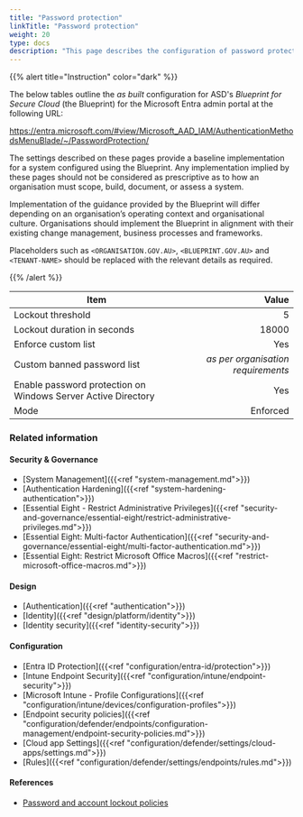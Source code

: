 ```yaml
---
title: "Password protection"
linkTitle: "Password protection"
weight: 20
type: docs
description: "This page describes the configuration of password protection within Microsoft Entra ID associated with systems built according to the guidance provided by ASD's Blueprint for Secure Cloud."
---
```


{{% alert title="Instruction" color="dark" %}}

The below tables outline the *as built* configuration for ASD's *Blueprint for Secure Cloud* (the Blueprint) for the Microsoft Entra admin portal at the following URL:

<https://entra.microsoft.com/#view/Microsoft_AAD_IAM/AuthenticationMethodsMenuBlade/~/PasswordProtection/>

The settings described on these pages provide a baseline implementation for a system configured using the Blueprint. Any implementation implied by these pages should not be considered as prescriptive as to how an organisation must scope, build, document, or assess a system.

Implementation of the guidance provided by the Blueprint will differ depending on an organisation’s operating context and organisational culture. Organisations should implement the Blueprint in alignment with their existing change management, business processes and frameworks.

Placeholders such as `<ORGANISATION.GOV.AU>`, `<BLUEPRINT.GOV.AU>` and `<TENANT-NAME>` should be replaced with the relevant details as required.

{{% /alert %}}

| Item                                                          |                              Value |
| ------------------------------------------------------------- | ---------------------------------: |
| Lockout threshold                                             |                                  5 |
| Lockout duration in seconds                                   |                              18000 |
| Enforce custom list                                           |                                Yes |
| Custom banned password list                                   | *as per organisation requirements* |
| Enable password protection on Windows Server Active Directory |                                Yes |
| Mode                                                          |                           Enforced |

### Related information

#### Security & Governance

* [System Management]({{<ref "system-management.md">}})
* [Authentication Hardening]({{<ref "system-hardening-authentication">}})
* [Essential Eight - Restrict Administrative Privileges]({{<ref "security-and-governance/essential-eight/restrict-administrative-privileges.md">}})
* [Essential Eight: Multi-factor Authentication]({{<ref "security-and-governance/essential-eight/multi-factor-authentication.md">}})
* [Essential Eight: Restrict Microsoft Office Macros]({{<ref "restrict-microsoft-office-macros.md">}})

#### Design

* [Authentication]({{<ref "authentication">}})
* [Identity]({{<ref "design/platform/identity">}})
* [Identity security]({{<ref "identity-security">}})

#### Configuration

* [Entra ID Protection]({{<ref "configuration/entra-id/protection">}})
* [Intune Endpoint Security]({{<ref "configuration/intune/endpoint-security">}})
* [Microsoft Intune - Profile Configurations]({{<ref "configuration/intune/devices/configuration-profiles">}})
* [Endpoint security policies]({{<ref "configuration/defender/endpoints/configuration-management/endpoint-security-policies.md">}})
* [Cloud app Settings]({{<ref "configuration/defender/settings/cloud-apps/settings.md">}})
* [Rules]({{<ref "configuration/defender/settings/endpoints/rules.md">}})

#### References

* [Password and account lockout policies](https://learn.microsoft.com/entra/identity/domain-services/password-policy)
